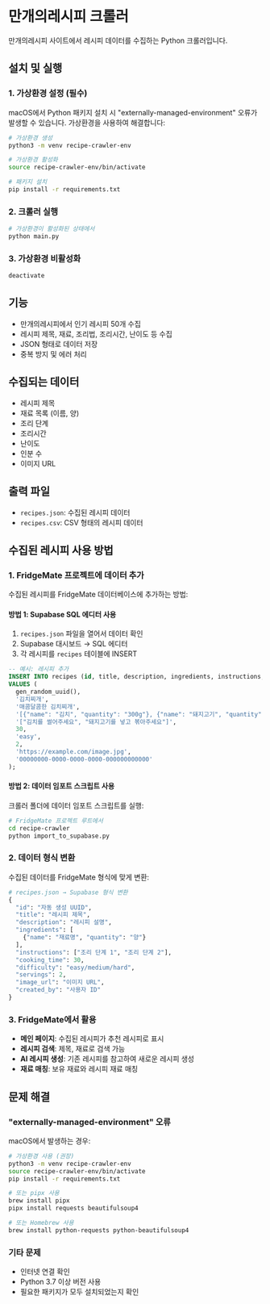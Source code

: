 # 만개의레시피 크롤러

만개의레시피 사이트에서 레시피 데이터를 수집하는 Python 크롤러입니다.

## 설치 및 실행

### 1. 가상환경 설정 (필수)

macOS에서 Python 패키지 설치 시 "externally-managed-environment" 오류가 발생할 수 있습니다. 가상환경을 사용하여 해결합니다:

```bash
# 가상환경 생성
python3 -m venv recipe-crawler-env

# 가상환경 활성화
source recipe-crawler-env/bin/activate

# 패키지 설치
pip install -r requirements.txt
```

### 2. 크롤러 실행

```bash
# 가상환경이 활성화된 상태에서
python main.py
```

### 3. 가상환경 비활성화

```bash
deactivate
```

## 기능

- 만개의레시피에서 인기 레시피 50개 수집
- 레시피 제목, 재료, 조리법, 조리시간, 난이도 등 수집
- JSON 형태로 데이터 저장
- 중복 방지 및 에러 처리

## 수집되는 데이터

- 레시피 제목
- 재료 목록 (이름, 양)
- 조리 단계
- 조리시간
- 난이도
- 인분 수
- 이미지 URL

## 출력 파일

- `recipes.json`: 수집된 레시피 데이터
- `recipes.csv`: CSV 형태의 레시피 데이터

## 수집된 레시피 사용 방법

### 1. FridgeMate 프로젝트에 데이터 추가

수집된 레시피를 FridgeMate 데이터베이스에 추가하는 방법:

#### 방법 1: Supabase SQL 에디터 사용

1. `recipes.json` 파일을 열어서 데이터 확인
2. Supabase 대시보드 → SQL 에디터
3. 각 레시피를 `recipes` 테이블에 INSERT

```sql
-- 예시: 레시피 추가
INSERT INTO recipes (id, title, description, ingredients, instructions, cooking_time, difficulty, servings, image_url, created_by)
VALUES (
  gen_random_uuid(),
  '김치찌개',
  '매콤달콤한 김치찌개',
  '[{"name": "김치", "quantity": "300g"}, {"name": "돼지고기", "quantity": "200g"}]',
  '["김치를 썰어주세요", "돼지고기를 넣고 볶아주세요"]',
  30,
  'easy',
  2,
  'https://example.com/image.jpg',
  '00000000-0000-0000-0000-000000000000'
);
```

#### 방법 2: 데이터 임포트 스크립트 사용

크롤러 폴더에 데이터 임포트 스크립트를 실행:

```bash
# FridgeMate 프로젝트 루트에서
cd recipe-crawler
python import_to_supabase.py
```

### 2. 데이터 형식 변환

수집된 데이터를 FridgeMate 형식에 맞게 변환:

```python
# recipes.json → Supabase 형식 변환
{
  "id": "자동 생성 UUID",
  "title": "레시피 제목",
  "description": "레시피 설명",
  "ingredients": [
    {"name": "재료명", "quantity": "양"}
  ],
  "instructions": ["조리 단계 1", "조리 단계 2"],
  "cooking_time": 30,
  "difficulty": "easy/medium/hard",
  "servings": 2,
  "image_url": "이미지 URL",
  "created_by": "사용자 ID"
}
```

### 3. FridgeMate에서 활용

- **메인 페이지**: 수집된 레시피가 추천 레시피로 표시
- **레시피 검색**: 제목, 재료로 검색 가능
- **AI 레시피 생성**: 기존 레시피를 참고하여 새로운 레시피 생성
- **재료 매칭**: 보유 재료와 레시피 재료 매칭

## 문제 해결

### "externally-managed-environment" 오류

macOS에서 발생하는 경우:

```bash
# 가상환경 사용 (권장)
python3 -m venv recipe-crawler-env
source recipe-crawler-env/bin/activate
pip install -r requirements.txt

# 또는 pipx 사용
brew install pipx
pipx install requests beautifulsoup4

# 또는 Homebrew 사용
brew install python-requests python-beautifulsoup4
```

### 기타 문제

- 인터넷 연결 확인
- Python 3.7 이상 버전 사용
- 필요한 패키지가 모두 설치되었는지 확인
